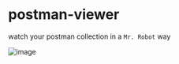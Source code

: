 # postman-viewer
watch your postman collection in a `Mr. Robot` way

![image](https://user-images.githubusercontent.com/9258083/163246278-56226e5c-a1ff-4400-ad0f-133257aa3780.png)
